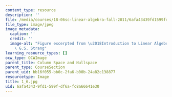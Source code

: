 ```yaml
---
content_type: resource
description: ''
file: /media/courses/18-06sc-linear-algebra-fall-2011/6afa43439fd1599fdf6afc8a66641e30_1_6.jpg
file_type: image/jpeg
image_metadata:
  caption: ''
  credit: ''
  image-alt: "Figure excerpted from \u2018Introduction to Linear Algebra\u2019 by\
    \ G.S. Strang"
learning_resource_types: []
ocw_type: OCWImage
parent_title: Column Space and Nullspace
parent_type: CourseSection
parent_uid: bb16f055-bb0c-2fa6-b00b-24a82c138877
resourcetype: Image
title: 1_6.jpg
uid: 6afa4343-9fd1-599f-df6a-fc8a66641e30
---
```

